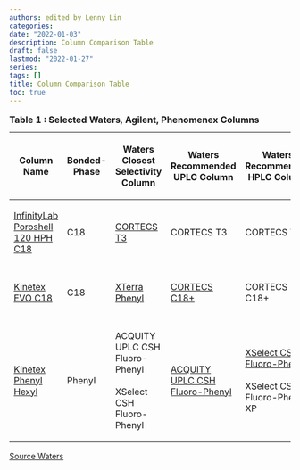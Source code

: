```yaml
---
authors: edited by Lenny Lin
categories: 
date: "2022-01-03"
description: Column Comparison Table
draft: false
lastmod: "2022-01-27"
series: 
tags: []
title: Column Comparison Table
toc: true
---
```







<!--more-->
<table style="width:100%;">
  <caption style="text-align:left", align = "top"><b>Table 1 : Selected Waters, Agilent, Phenomenex Columns</b></caption>
  <colgroup>
  <col style="width: 16%" /><col style="width: 16%" /><col style="width: 16%" /><col style="width: 16%" /><col style="width: 16%" /><col      style="width: 16%" />
  </colgroup>
<thead>
  <tr class="header"><th><p>Column Name</p></th><th><p>Bonded-Phase</p></th><th><p>Waters Closest Selectivity Column</p></th>
    <th><p>Waters Recommended UPLC Column</p></th><th><p>Waters Recommended HPLC Column</p></th><th><p>Waters Recommended Preparative Column</p>
    </th>
  </tr>
</thead>
  <tbody>
    <tr class="odd"><td><p><a href="https://www.agilent.com/search/?Ntt=InfinityLab%20Poroshell%20120%20HPH%20C18">InfinityLab Poroshell 120 HPH C18</a></p></td><td><p>C18</p></td><td><p><a href="https://www.waters.com/nextgen/xg/en/search.html?category=Shop&content_type=columns&keyword=%2A%3A%2A&multiselect=true&page=1&rows=25&sort=most-recent&facet=brand_facet:CORTECS&facet=bondingtechnology_facet:T3&facet=format_facet:Column">CORTECS T3</a></p></td>
      <td><p>CORTECS T3</p></td><td><p>CORTECS T3</p></td><td><p>Atlantis T3 OBD</p></td>
    </tr>
      <tr class="even"><td><p><a href = "https://www.phenomenex.com/Info/Page/2014knxevo">Kinetex EVO C18</a></p></td><td><p>C18</p></td><td><p><a href="https://www.waters.com/nextgen/xg/en/search.html?category=Shop&content_type=columns&keyword=%2A%3A%2A&multiselect=true&page=1&rows=25&sort=most-recent&facet=format_facet:Column&facet=brand_facet:XTerra&facet=chemistry_facet:Phenyl">XTerra Phenyl</a></p></td>
      <td><p><a href="https://www.waters.com/nextgen/xg/en/search.html?category=Shop&content_type=columns&keyword=%2A%3A%2A&multiselect=true&page=1&rows=25&sort=most-recent&facet=brand_facet:CORTECS&facet=chemistry_facet:C18&facet=bondingtechnology_facet:C18%252B&facet=format_facet:Column">CORTECS C18+</a></p></td><td><p>CORTECS C18+</p></td><td><p> XBridge BEH Shield RP18 OBD</p></td>
    </tr>
      <tr class="odd"><td><p><a href = "https://www.phenomenex.com/Kinetex/KinetexOrderNow/phenyl-hexyl">Kinetex Phenyl Hexyl</a></p></td><td><p>Phenyl</p></td><td><p>ACQUITY UPLC CSH Fluoro-Phenyl<br /> 
      <br />
      XSelect CSH Fluoro-Phenyl</p></td>
      <td><p><a href="https://www.waters.com/nextgen/xg/en/search.html?category=Shop&content_type=columns&keyword=%2A%3A%2A&multiselect=true&page=1&rows=25&sort=most-recent&facet=brand_facet:ACQUITY%2520UPLC&facet=chemistry_facet:PFP%252FFluoro-Phenyl&facet=particletechnology_facet:CSH&facet=format_facet:Column">ACQUITY UPLC CSH Fluoro-Phenyl</a></p></td><td><p><a href ="https://www.waters.com/nextgen/xg/en/search.html?category=Shop&content_type=columns&keyword=%2A%3A%2A&multiselect=true&page=1&rows=25&sort=most-recent&facet=brand_facet:XSelect&facet=particletechnology_facet:CSH&facet=chemistry_facet:PFP%252FFluoro-Phenyl&facet=format_facet:Column">XSelect CSH Fluoro-Phenyl</a><br />
      <br />
      XSelect CSH Fluoro-Phenyl XP</p></td><td><p>XBridge BEH Phenyl OBD</p></td>
    </tr>
  </tbody>
</table>


[Source Waters](https://www.waters.com/waters/en_BD/Column-Comparison-Chart-for-UPLC%2C-UHPLC%2C-HPLC/nav.htm?locale=115&cid=135047266#PHE)
